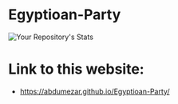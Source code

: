 # Egyptioan-Party
![Your Repository's Stats](https://github-readme-stats.vercel.app/api?username=abdumezar&show_icons=true)
#
#
# Link to this website:
- https://abdumezar.github.io/Egyptioan-Party/
